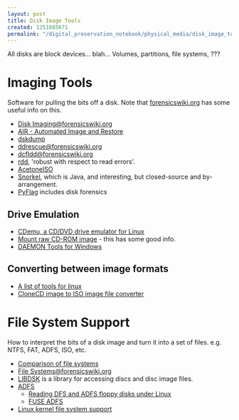 ```yaml
---
layout: post
title: Disk Image Tools
created: 1251885671
permalink: "/digital_preservation_notebook/physical_media/disk_image_tools/"
---
```

All disks are block devices... blah...
Volumes, partitions, file systems, ???

Imaging Tools
=============

Software for pulling the bits off a disk. Note that [forensicswiki.org](http://www.forensicswiki.org) has some useful info on this.

 * [Disk Imaging@forensicswiki.org](http://www.forensicswiki.org/wiki/Category:Disk_Imaging)
 * [AIR - Automated Image and Restore](http://air-imager.sourceforge.net/)
 * [dskdump](http://linux.die.net/man/1/dskdump)
 * [ddrescue@forensicswiki.org](http://www.forensicswiki.org/wiki/Ddrescue)
 * [dcfldd@forensicswiki.org](http://www.forensicswiki.org/wiki/Dcfldd)
 * [rdd](http://sourceforge.net/projects/rdd/), 'robust with respect to read errors'.
 * [AcetoneISO](http://sourceforge.net/projects/acetoneiso2/)
 * [Snorkel](http://www.holmes.nl/NFIlabs/Snorkel/), which is Java, and interesting, but closed-source and by-arrangement.
 * [PyFlag](http://www.pyflag.net) includes disk forensics

Drive Emulation
---------------

 * [CDemu, a CD/DVD drive emulator for Linux](http://cdemu.sourceforge.net)
 * [Mount raw CD-ROM image](http://superuser.com/questions/27895/mount-raw-cd-rom-image) - this has some good info.
 * [DAEMON Tools for Windows](http://www.daemon-tools.cc/)

Converting between image formats
--------------------------------

 * [A list of tools for linux](http://qgqlochekone.blogspot.com/2008/04/iso-linux-debian-venenux-tools.html)
 * [CloneCD image to ISO image file converter](http://sourceforge.net/projects/ccd2iso)

File System Support
===================

How to interpret the bits of a disk image and turn it into a set of files. e.g. NTFS, FAT, ADFS, ISO, etc.

 * [Comparison of file systems](http://en.wikipedia.org/wiki/Comparison_of_file_systems)
 * [File Systems@forensicswiki.org](http://www.forensicswiki.org/wiki/File_Systems)
 * [LIBDSK](http://www.seasip.demon.co.uk/Unix/LibDsk/) is a library for accessing discs and disc image files.
 * [ADFS](http://mdfs.net/Docs/Comp/Disk/Format/ADFS)
   * [Reading DFS and ADFS floppy disks under Linux](http://www.adsb.co.uk/bbc/linux/)
   * [FUSE ADFS](http://www.boddie.org.uk/david/Projects/Python/FUSE)
 * [Linux kernel file system support](http://howto.wikia.com/wiki/Howto_configure_the_Linux_kernel/fs)
